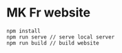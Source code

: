 # MK Fr website

```
npm install
npm run serve // serve local server
npm run build // build website
```
